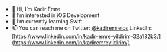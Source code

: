 - 👋 Hi, I’m Kadir Emre
- 👀 I’m interested in iOS Development
- 🌱 I’m currently learning Swift
- 📫 You can reach me on Twitter: [@kadiremreios](https://twitter.com/kadiremreios) LinkedIn: [https://www.linkedin.com/in/kadir-emre-yildirim-32a182b3/](https://www.linkedin.com/in/kadiremreyildirim/)

<!---
kadiremr3/kadiremr3 is a ✨ special ✨ repository because its `README.md` (this file) appears on your GitHub profile.
You can click the Preview link to take a look at your changes.
--->
